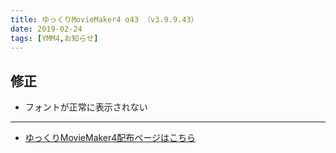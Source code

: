 ```yaml
---
title: ゆっくりMovieMaker4 α43 （v3.9.9.43）
date: 2019-02-24
tags: [YMM4,お知らせ]
---
```

## 修正
- フォントが正常に表示されない

---

- [ゆっくりMovieMaker4配布ページはこちら](../index.md)